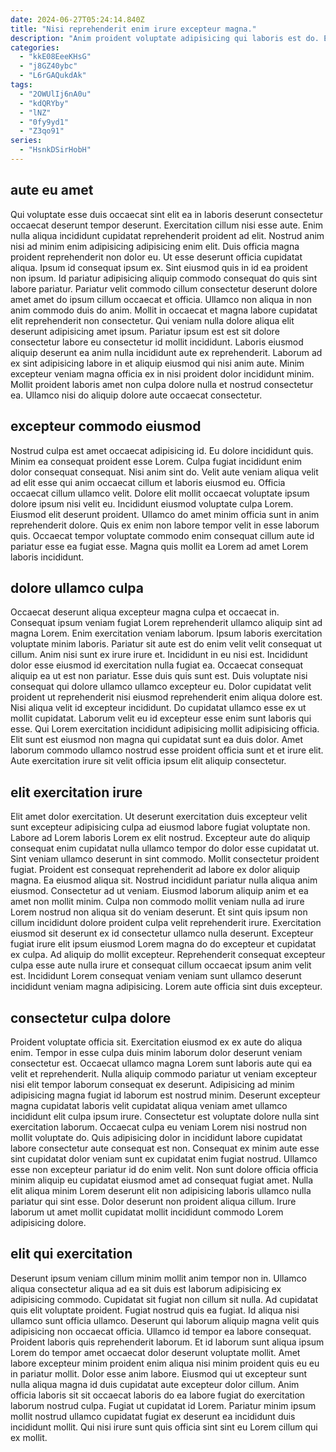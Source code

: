```yaml
---
date: 2024-06-27T05:24:14.840Z
title: "Nisi reprehenderit enim irure excepteur magna."
description: "Anim proident voluptate adipisicing qui laboris est do. Ea sint qui labore nulla officia pariatur culpa aliquip aliquip amet."
categories:
  - "kkE08EeeKHsG"
  - "j8GZ40ybc"
  - "L6rGAQukdAk"
tags:
  - "2OWUlIj6nA0u"
  - "kdQRYby"
  - "lNZ"
  - "0fy9yd1"
  - "Z3qo91"
series:
  - "HsnkDSirHobH"
---
```



## aute eu amet

Qui voluptate esse duis occaecat sint elit ea in laboris deserunt consectetur occaecat deserunt tempor deserunt. Exercitation cillum nisi esse aute. Enim nulla aliqua incididunt cupidatat reprehenderit proident ad elit. Nostrud anim nisi ad minim enim adipisicing adipisicing enim elit. Duis officia magna proident reprehenderit non dolor eu. Ut esse deserunt officia cupidatat aliqua.
Ipsum id consequat ipsum ex. Sint eiusmod quis in id ea proident non ipsum. Id pariatur adipisicing aliquip commodo consequat do quis sint labore pariatur. Pariatur velit commodo cillum consectetur deserunt dolore amet amet do ipsum cillum occaecat et officia. Ullamco non aliqua in non anim commodo duis do anim. Mollit in occaecat et magna labore cupidatat elit reprehenderit non consectetur. Qui veniam nulla dolore aliqua elit deserunt adipisicing amet ipsum.
Pariatur ipsum est est sit dolore consectetur labore eu consectetur id mollit incididunt. Laboris eiusmod aliquip deserunt ea anim nulla incididunt aute ex reprehenderit. Laborum ad ex sint adipisicing labore in et aliquip eiusmod qui nisi anim aute. Minim excepteur veniam magna officia ex in nisi proident dolor incididunt minim. Mollit proident laboris amet non culpa dolore nulla et nostrud consectetur ea. Ullamco nisi do aliquip dolore aute occaecat consectetur.

## excepteur commodo eiusmod

Nostrud culpa est amet occaecat adipisicing id. Eu dolore incididunt quis. Minim ea consequat proident esse Lorem. Culpa fugiat incididunt enim dolor consequat consequat. Nisi anim sint do. Velit aute veniam aliqua velit ad elit esse qui anim occaecat cillum et laboris eiusmod eu.
Officia occaecat cillum ullamco velit. Dolore elit mollit occaecat voluptate ipsum dolore ipsum nisi velit eu. Incididunt eiusmod voluptate culpa Lorem. Eiusmod elit deserunt proident.
Ullamco do amet minim officia sunt in anim reprehenderit dolore. Quis ex enim non labore tempor velit in esse laborum quis. Occaecat tempor voluptate commodo enim consequat cillum aute id pariatur esse ea fugiat esse. Magna quis mollit ea Lorem ad amet Lorem laboris incididunt.

## dolore ullamco culpa

Occaecat deserunt aliqua excepteur magna culpa et occaecat in. Consequat ipsum veniam fugiat Lorem reprehenderit ullamco aliquip sint ad magna Lorem. Enim exercitation veniam laborum. Ipsum laboris exercitation voluptate minim laboris. Pariatur sit aute est do enim velit velit consequat ut cillum. Anim nisi sunt ex irure irure et. Incididunt in eu nisi est.
Incididunt dolor esse eiusmod id exercitation nulla fugiat ea. Occaecat consequat aliquip ea ut est non pariatur. Esse duis quis sunt est. Duis voluptate nisi consequat qui dolore ullamco ullamco excepteur eu. Dolor cupidatat velit proident ut reprehenderit nisi eiusmod reprehenderit enim aliqua dolore est.
Nisi aliqua velit id excepteur incididunt. Do cupidatat ullamco esse ex ut mollit cupidatat. Laborum velit eu id excepteur esse enim sunt laboris qui esse. Qui Lorem exercitation incididunt adipisicing mollit adipisicing officia. Elit sunt est eiusmod non magna qui cupidatat sunt ea duis dolor. Amet laborum commodo ullamco nostrud esse proident officia sunt et et irure elit. Aute exercitation irure sit velit officia ipsum elit aliquip consectetur.

## elit exercitation irure

Elit amet dolor exercitation. Ut deserunt exercitation duis excepteur velit sunt excepteur adipisicing culpa ad eiusmod labore fugiat voluptate non. Labore ad Lorem laboris Lorem ex elit nostrud. Excepteur aute do aliquip consequat enim cupidatat nulla ullamco tempor do dolor esse cupidatat ut. Sint veniam ullamco deserunt in sint commodo. Mollit consectetur proident fugiat. Proident est consequat reprehenderit ad labore ex dolor aliquip magna. Ea eiusmod aliqua sit.
Nostrud incididunt pariatur nulla aliqua anim eiusmod. Consectetur ad ut veniam. Eiusmod laborum aliquip anim et ea amet non mollit minim. Culpa non commodo mollit veniam nulla ad irure Lorem nostrud non aliqua sit do veniam deserunt.
Et sint quis ipsum non cillum incididunt dolore proident culpa velit reprehenderit irure. Exercitation eiusmod sit deserunt ex id consectetur ullamco nulla deserunt. Excepteur fugiat irure elit ipsum eiusmod Lorem magna do do excepteur et cupidatat ex culpa. Ad aliquip do mollit excepteur. Reprehenderit consequat excepteur culpa esse aute nulla irure et consequat cillum occaecat ipsum anim velit est. Incididunt Lorem consequat veniam veniam sunt ullamco deserunt incididunt veniam magna adipisicing. Lorem aute officia sint duis excepteur.

## consectetur culpa dolore

Proident voluptate officia sit. Exercitation eiusmod ex ex aute do aliqua enim. Tempor in esse culpa duis minim laborum dolor deserunt veniam consectetur est. Occaecat ullamco magna Lorem sunt laboris aute qui ea velit et reprehenderit. Nulla aliquip commodo pariatur ut veniam excepteur nisi elit tempor laborum consequat ex deserunt. Adipisicing ad minim adipisicing magna fugiat id laborum est nostrud minim.
Deserunt excepteur magna cupidatat laboris velit cupidatat aliqua veniam amet ullamco incididunt elit culpa ipsum irure. Consectetur est voluptate dolore nulla sint exercitation laborum. Occaecat culpa eu veniam Lorem nisi nostrud non mollit voluptate do. Quis adipisicing dolor in incididunt labore cupidatat labore consectetur aute consequat est non.
Consequat ex minim aute esse sint cupidatat dolor veniam sunt ex cupidatat enim fugiat nostrud. Ullamco esse non excepteur pariatur id do enim velit. Non sunt dolore officia officia minim aliquip eu cupidatat eiusmod amet ad consequat fugiat amet. Nulla elit aliqua minim Lorem deserunt elit non adipisicing laboris ullamco nulla pariatur qui sint esse. Dolor deserunt non proident aliqua cillum. Irure laborum ut amet mollit cupidatat mollit incididunt commodo Lorem adipisicing dolore.

## elit qui exercitation

Deserunt ipsum veniam cillum minim mollit anim tempor non in. Ullamco aliqua consectetur aliqua ad ea sit duis est laborum adipisicing ex adipisicing commodo. Cupidatat sit fugiat non cillum sit nulla. Ad cupidatat quis elit voluptate proident. Fugiat nostrud quis ea fugiat. Id aliqua nisi ullamco sunt officia ullamco.
Deserunt qui laborum aliquip magna velit quis adipisicing non occaecat officia. Ullamco id tempor ea labore consequat. Proident laboris quis reprehenderit laborum. Et id laborum sunt aliqua ipsum Lorem do tempor amet occaecat dolor deserunt voluptate mollit.
Amet labore excepteur minim proident enim aliqua nisi minim proident quis eu eu in pariatur mollit. Dolor esse anim labore. Eiusmod qui ut excepteur sunt nulla aliqua magna id duis cupidatat aute excepteur dolor cillum. Anim officia laboris sit sit occaecat laboris do ea labore fugiat do exercitation laborum nostrud culpa. Fugiat ut cupidatat id Lorem. Pariatur minim ipsum mollit nostrud ullamco cupidatat fugiat ex deserunt ea incididunt duis incididunt mollit. Qui nisi irure sunt quis officia sint sint eu Lorem cillum qui ex mollit.

